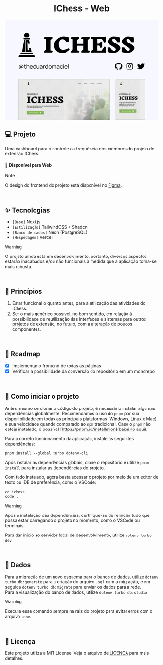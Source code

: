 <h1 align="center">
    IChess - Web
</h1>

<picture>
  <source media="(prefers-color-scheme: dark)" srcset="/.github/cover.png">
  <source media="(prefers-color-scheme: light)" srcset="/.github/cover_light.png">
    <img alt="Main project cover" src="/.github/cover_light.png">
</picture>

<br />

## 💻 Projeto

Uma dashboard para o controle da frequência dos membros do projeto de extensão IChess.

#### 🧭 Disponível para Web

> [!NOTE]
> O design do frontend do projeto está disponível no [Figma](https://www.figma.com/file/DKXZoEFnCNbtVV6XGPXGv0/Design?type=design&node-id=0:1&mode=design&t=Fkxlh0xGwJ7xfDvd-1).

<br />

## ✨ Tecnologias

- `[Base]` Next.js
- `[Estilização]` TailwindCSS + Shadcn
- `[Banco de dados]` Neon (PostgreSQL)
- `[Hospedagem]` Vercel

> [!WARNING]
> O projeto ainda está em desenvolvimento, portanto, diversos aspectos estarão inacabados e/ou não funcionais à medida que a aplicação torna-se mais robusta.

<br />

## 🧠 Princípios

1.  Estar funcional o quanto antes, para a utilização das atividades do IChess.
2.  Ser o mais genérico possível, no bom sentido, em relação à possibilidade de reutilização das interfaces e sistemas para outros projetos de extensão, no futuro, com a alteração de poucos componentes.

<br />

## 🚧 Roadmap

- [x] Implementar o frontend de todas as páginas
- [x] Verificar a possibilidade da conversão do repositório em um monorepo

<br />

## 👣 Como iniciar o projeto

Antes mesmo de clonar o código do projeto, é necessário instalar algumas dependências globalmente. Recomendamos o uso do `pnpm` por sua disponibilidade em todas as principais plataformas (Windows, Linux e Mac) e sua velocidade quando comparado ao `npm` tradicional.
Caso o `pnpm` não esteja instalado, é possível [https://pnpm.io/installation](baixá-lo aqui).

Para o correto funcionamento da aplicação, instale as seguintes dependências:

```
pnpm install --global turbo dotenv-cli
```

Após instalar as dependências globais, clone o repositório e utilize `pnpm install` para instalar as dependências do projeto.

Com tudo instalado, agora basta acessar o projeto por meio de um editor de texto ou IDE de preferência, como o VSCode:

```
cd ichess
code .
```

> [!WARNING]
> Após a instalação das dependências, certifique-se de reiniciar tudo que possa estar carregando o projeto no momento, como o VSCode ou terminais.

Para dar início ao servidor local de desenvolvimento, utilize `dotenv turbo dev`

<br />

## 🎲 Dados

Para a migração de um novo esquema para o banco de dados, utilize `dotenv turbo db:generate` para a criação do arquivo `.sql` com a migração, e em seguida `dotenv turbo db:migrate` para enviar os dados para a rede.  
Para a visualização do banco de dados, utilize `dotenv turbo db:studio`

> [!WARNING]
> Execute esse comando sempre na raiz do projeto para evitar erros com o arquivo `.env`.

<br />

## 📝 Licença

Este projeto utiliza a MIT License. Veja o arquivo de [LICENÇA](LICENSE) para mais detalhes.
